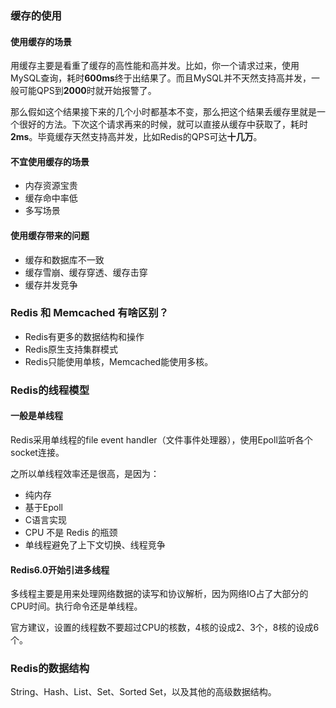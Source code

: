 ### 缓存的使用

#### 使用缓存的场景

用缓存主要是看重了缓存的高性能和高并发。比如，你一个请求过来，使用MySQL查询，耗时**600ms**终于出结果了。而且MySQL并不天然支持高并发，一般可能QPS到**2000**时就开始报警了。

那么假如这个结果接下来的几个小时都基本不变，那么把这个结果丢缓存里就是一个很好的方法。下次这个请求再来的时候，就可以直接从缓存中获取了，耗时**2ms**。毕竟缓存天然支持高并发，比如Redis的QPS可达**十几万**。

#### 不宜使用缓存的场景

- 内存资源宝贵
- 缓存命中率低
- 多写场景

#### 使用缓存带来的问题

- 缓存和数据库不一致
- 缓存雪崩、缓存穿透、缓存击穿
- 缓存并发竞争

### Redis 和 Memcached 有啥区别？

- Redis有更多的数据结构和操作
- Redis原生支持集群模式
- Redis只能使用单核，Memcached能使用多核。

### Redis的线程模型

#### 一般是单线程

Redis采用单线程的file event handler（文件事件处理器），使用Epoll监听各个socket连接。

之所以单线程效率还是很高，是因为：

- 纯内存
- 基于Epoll
- C语言实现
- CPU 不是 Redis 的瓶颈
- 单线程避免了上下文切换、线程竞争

#### Redis6.0开始引进多线程

多线程主要是用来处理网络数据的读写和协议解析，因为网络IO占了大部分的CPU时间。执行命令还是单线程。

官方建议，设置的线程数不要超过CPU的核数，4核的设成2、3个，8核的设成6个。

### Redis的数据结构

String、Hash、List、Set、Sorted Set，以及其他的高级数据结构。



